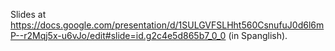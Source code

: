 Slides at
<https://docs.google.com/presentation/d/1SULGVFSLHht560CsnufuJ0d6l6mP--r2Mqj5x-u6vJo/edit#slide=id.g2c4e5d865b7_0_0>
(in Spanglish).
